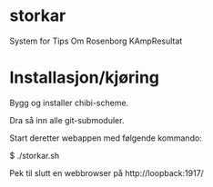 # storkar

System for Tips Om Rosenborg KAmpResultat

# Installasjon/kjøring

Bygg og installer chibi-scheme.

Dra så inn alle git-submoduler.

Start deretter webappen med følgende kommando:

 $ ./storkar.sh

Pek til slutt en webbrowser på http://loopback:1917/

